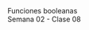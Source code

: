 <div class="header">
    <span class="header_txt">Funciones booleanas</span><br/>
    <span class="header_dec">Semana 02 - Clase 08</span>
</div>